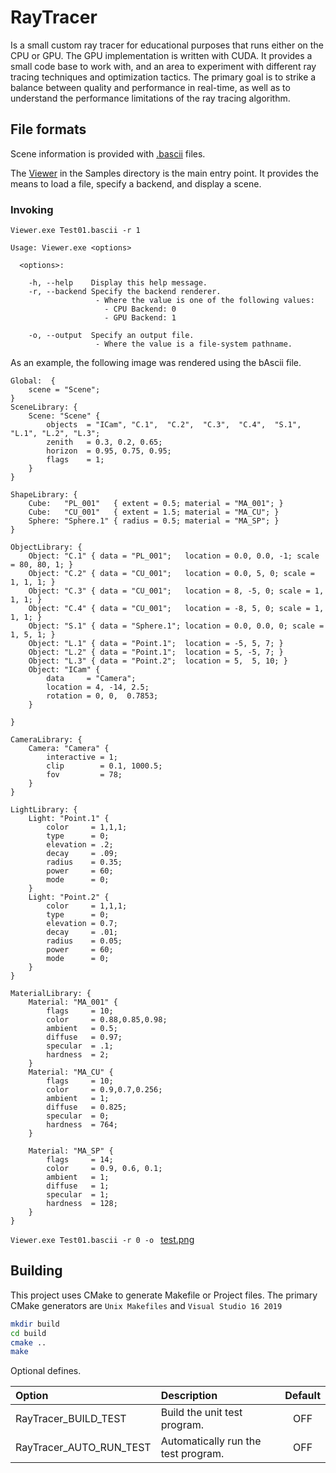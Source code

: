 ﻿# RayTracer

Is a small custom ray tracer for educational purposes that runs either on the CPU or GPU. The GPU implementation is written with CUDA. It provides a small code base to work with, and an area to experiment with different ray tracing techniques and optimization tactics. The primary goal is to strike a balance between quality and performance in real-time, as well as to understand the performance limitations of the ray tracing algorithm.


## File formats

Scene information is provided with [.bascii](https://github.com/CharlesCarley/bAscii) files. 

The [Viewer](https://github.com/CharlesCarley/RayTracer/tree/master/Samples/Viewer) in the Samples directory is the main entry point. It provides the means to load a file, specify a backend, and display a scene. 

### Invoking

```
Viewer.exe Test01.bascii -r 1
```

```
Usage: Viewer.exe <options>

  <options>:

    -h, --help    Display this help message.
    -r, --backend Specify the backend renderer.
                   - Where the value is one of the following values:
                     - CPU Backend: 0
                     - GPU Backend: 1

    -o, --output  Specify an output file.
                   - Where the value is a file-system pathname.

```

As an example, the following image was rendered using the bAscii file.

```
Global:  {
    scene = "Scene";
}
SceneLibrary: {
    Scene: "Scene" {
        objects  = "ICam", "C.1",  "C.2",  "C.3",  "C.4",  "S.1",  "L.1", "L.2", "L.3";
        zenith   = 0.3, 0.2, 0.65;
        horizon  = 0.95, 0.75, 0.95;
        flags    = 1;
    }
}

ShapeLibrary: {
    Cube:   "PL_001"   { extent = 0.5; material = "MA_001"; }
    Cube:   "CU_001"   { extent = 1.5; material = "MA_CU"; }
    Sphere: "Sphere.1" { radius = 0.5; material = "MA_SP"; }
}

ObjectLibrary: {
    Object: "C.1" { data = "PL_001";   location = 0.0, 0.0, -1; scale = 80, 80, 1; }
    Object: "C.2" { data = "CU_001";   location = 0.0, 5, 0; scale = 1, 1, 1; }
    Object: "C.3" { data = "CU_001";   location = 8, -5, 0; scale = 1, 1, 1; }
    Object: "C.4" { data = "CU_001";   location = -8, 5, 0; scale = 1, 1, 1; }
    Object: "S.1" { data = "Sphere.1"; location = 0.0, 0.0, 0; scale = 1, 5, 1; }
    Object: "L.1" { data = "Point.1";  location = -5, 5, 7; }
    Object: "L.2" { data = "Point.1";  location = 5, -5, 7; }
    Object: "L.3" { data = "Point.2";  location = 5,  5, 10; }
    Object: "ICam" {
        data     = "Camera";
        location = 4, -14, 2.5;
        rotation = 0, 0,  0.7853;
    }

}

CameraLibrary: {
    Camera: "Camera" {
        interactive = 1;
        clip        = 0.1, 1000.5;
        fov         = 78;
    }
}

LightLibrary: {
    Light: "Point.1" {
        color     = 1,1,1;
        type      = 0;
        elevation = .2;
        decay     = .09;
        radius    = 0.35;
        power     = 60;
        mode      = 0;
    }
    Light: "Point.2" {
        color     = 1,1,1;
        type      = 0;
        elevation = 0.7;
        decay     = .01;
        radius    = 0.05;
        power     = 60;
        mode      = 0;
    }
}

MaterialLibrary: {
    Material: "MA_001" {
        flags     = 10;
        color     = 0.88,0.85,0.98; 
        ambient   = 0.5;
        diffuse   = 0.97;
        specular  = .1;
        hardness  = 2;
    }
    Material: "MA_CU" {
        flags     = 10;
        color     = 0.9,0.7,0.256; 
        ambient   = 1;
        diffuse   = 0.825;
        specular  = 0;
        hardness  = 764;
    }

    Material: "MA_SP" {
        flags     = 14;
        color     = 0.9, 0.6, 0.1;
        ambient   = 1;
        diffuse   = 1;
        specular  = 1;
        hardness  = 128;
    }
}
```

`Viewer.exe Test01.bascii -r 0 -o ` [test.png](Samples/Viewer/test.png)


## Building

This project uses CMake to generate Makefile or Project files. 
The primary CMake generators are `Unix Makefiles` and `Visual Studio 16 2019`

```sh
mkdir build
cd build
cmake ..
make
```

Optional defines.

| Option                  | Description                         | Default |
|:------------------------|:------------------------------------|:-------:|
| RayTracer_BUILD_TEST    | Build the unit test program.        |   OFF   |
| RayTracer_AUTO_RUN_TEST | Automatically run the test program. |   OFF   |

